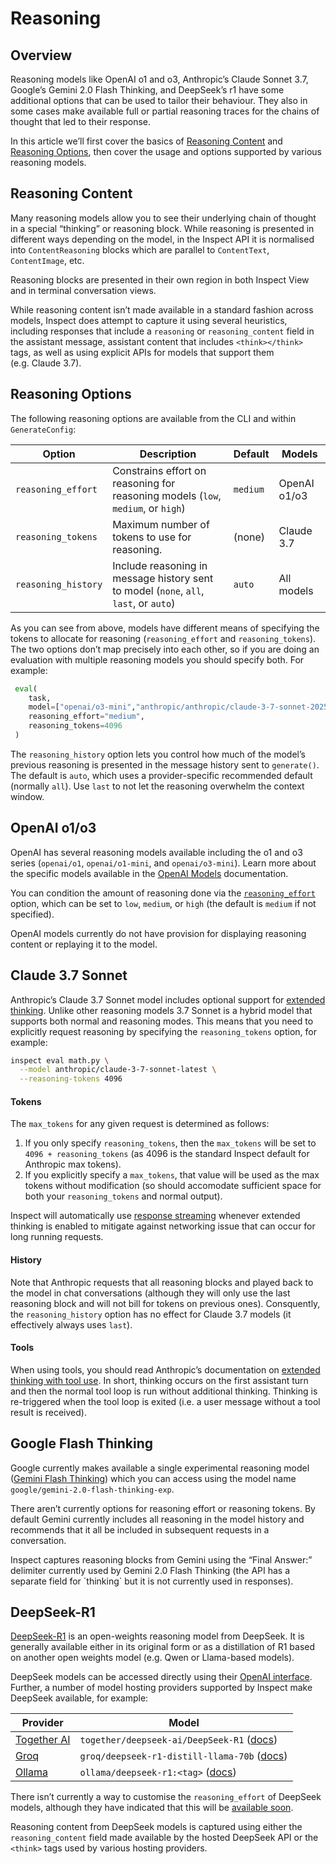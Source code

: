 # Reasoning


## Overview

Reasoning models like OpenAI o1 and o3, Anthropic’s Claude Sonnet 3.7,
Google’s Gemini 2.0 Flash Thinking, and DeepSeek’s r1 have some
additional options that can be used to tailor their behaviour. They also
in some cases make available full or partial reasoning traces for the
chains of thought that led to their response.

In this article we’ll first cover the basics of [Reasoning
Content](#reasoning-content) and [Reasoning
Options](#reasoning-options), then cover the usage and options supported
by various reasoning models.

## Reasoning Content

Many reasoning models allow you to see their underlying chain of thought
in a special “thinking” or reasoning block. While reasoning is presented
in different ways depending on the model, in the Inspect API it is
normalised into `ContentReasoning` blocks which are parallel to
`ContentText`, `ContentImage`, etc.

Reasoning blocks are presented in their own region in both Inspect View
and in terminal conversation views.

While reasoning content isn’t made available in a standard fashion
across models, Inspect does attempt to capture it using several
heuristics, including responses that include a `reasoning` or
`reasoning_content` field in the assistant message, assistant content
that includes `<think></think>` tags, as well as using explicit APIs for
models that support them (e.g. Claude 3.7).

## Reasoning Options

The following reasoning options are available from the CLI and within
`GenerateConfig`:

| Option | Description | Default | Models |
|----|----|----|----|
| `reasoning_effort` | Constrains effort on reasoning for reasoning models (`low`, `medium`, or `high`) | `medium` | OpenAI o1/o3 |
| `reasoning_tokens` | Maximum number of tokens to use for reasoning. | (none) | Claude 3.7 |
| `reasoning_history` | Include reasoning in message history sent to model (`none`, `all`, `last`, or `auto`) | `auto` | All models |

As you can see from above, models have different means of specifying the
tokens to allocate for reasoning (`reasoning_effort` and
`reasoning_tokens`). The two options don’t map precisely into each
other, so if you are doing an evaluation with multiple reasoning models
you should specify both. For example:

``` python
 eval(
    task,
    model=["openai/o3-mini","anthropic/anthropic/claude-3-7-sonnet-20250219"],
    reasoning_effort="medium",
    reasoning_tokens=4096
 )
```

The `reasoning_history` option lets you control how much of the model’s
previous reasoning is presented in the message history sent to
`generate()`. The default is `auto`, which uses a provider-specific
recommended default (normally `all`). Use `last` to not let the
reasoning overwhelm the context window.

## OpenAI o1/o3

OpenAI has several reasoning models available including the o1 and o3
series (`openai/o1`, `openai/o1-mini`, and `openai/o3-mini`). Learn more
about the specific models available in the [OpenAI
Models](https://platform.openai.com/docs/models) documentation.

You can condition the amount of reasoning done via the
[`reasoning_effort`](https://platform.openai.com/docs/guides/reasoning#reasoning-effort)
option, which can be set to `low`, `medium`, or `high` (the default is
`medium` if not specified).

OpenAI models currently do not have provision for displaying reasoning
content or replaying it to the model.

## Claude 3.7 Sonnet

Anthropic’s Claude 3.7 Sonnet model includes optional support for
[extended
thinking](https://docs.anthropic.com/en/docs/build-with-claude/extended-thinking).
Unlike other reasoning models 3.7 Sonnet is a hybrid model that supports
both normal and reasoning modes. This means that you need to explicitly
request reasoning by specifying the `reasoning_tokens` option, for
example:

``` bash
inspect eval math.py \
  --model anthropic/claude-3-7-sonnet-latest \
  --reasoning-tokens 4096
```

#### Tokens

The `max_tokens` for any given request is determined as follows:

1.  If you only specify `reasoning_tokens`, then the `max_tokens` will
    be set to `4096 + reasoning_tokens` (as 4096 is the standard Inspect
    default for Anthropic max tokens).
2.  If you explicitly specify a `max_tokens`, that value will be used as
    the max tokens without modification (so should accomodate sufficient
    space for both your `reasoning_tokens` and normal output).

Inspect will automatically use [response
streaming](https://docs.anthropic.com/en/api/messages-streaming)
whenever extended thinking is enabled to mitigate against networking
issue that can occur for long running requests.

#### History

Note that Anthropic requests that all reasoning blocks and played back
to the model in chat conversations (although they will only use the last
reasoning block and will not bill for tokens on previous ones).
Consquently, the `reasoning_history` option has no effect for Claude 3.7
models (it effectively always uses `last`).

#### Tools

When using tools, you should read Anthropic’s documentation on [extended
thinking with tool
use](https://docs.anthropic.com/en/docs/build-with-claude/extended-thinking#extended-thinking-with-tool-use).
In short, thinking occurs on the first assistant turn and then the
normal tool loop is run without additional thinking. Thinking is
re-triggered when the tool loop is exited (i.e. a user message without a
tool result is received).

## Google Flash Thinking

Google currently makes available a single experimental reasoning model
([Gemini Flash
Thinking](https://deepmind.google/technologies/gemini/flash-thinking/))
which you can access using the model name
`google/gemini-2.0-flash-thinking-exp`.

There aren’t currently options for reasoning effort or reasoning tokens.
By default Gemini currently includes all reasoning in the model history
and recommends that it all be included in subsequent requests in a
conversation.

Inspect captures reasoning blocks from Gemini using the “Final Answer:”
delimiter currently used by Gemini 2.0 Flash Thinking (the API has a
separate field for \`thinking\` but it is not currently used in
responses).

## DeepSeek-R1

[DeepSeek-R1](https://github.com/deepseek-ai/DeepSeek-R1) is an
open-weights reasoning model from DeepSeek. It is generally available
either in its original form or as a distillation of R1 based on another
open weights model (e.g. Qwen or Llama-based models).

DeepSeek models can be accessed directly using their [OpenAI
interface](https://api-docs.deepseek.com/). Further, a number of model
hosting providers supported by Inspect make DeepSeek available, for
example:

| Provider | Model |
|----|----|
| [Together AI](providers.qmd#together-ai) | `together/deepseek-ai/DeepSeek-R1` ([docs](https://www.together.ai/models/deepseek-r1)) |
| [Groq](providers.qmd#groq) | `groq/deepseek-r1-distill-llama-70b` ([docs](https://console.groq.com/docs/reasoning)) |
| [Ollama](providers.qmd#ollama) | `ollama/deepseek-r1:<tag>` ([docs](https://ollama.com/library/deepseek-r1)) |

There isn’t currently a way to customise the `reasoning_effort` of
DeepSeek models, although they have indicated that this will be
[available soon](https://api-docs.deepseek.com/guides/reasoning_model).

Reasoning content from DeepSeek models is captured using either the
`reasoning_content` field made available by the hosted DeepSeek API or
the `<think>` tags used by various hosting providers.
